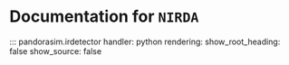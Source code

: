 # Documentation for `NIRDA`

::: pandorasim.irdetector
    handler: python
    rendering:
      show_root_heading: false
      show_source: false
